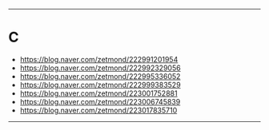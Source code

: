 - - - 
# C
- <https://blog.naver.com/zetmond/222991201954>
- <https://blog.naver.com/zetmond/222992329056>
- <https://blog.naver.com/zetmond/222995336052>
- <https://blog.naver.com/zetmond/222999383529>
- <https://blog.naver.com/zetmond/223001752881>
- <https://blog.naver.com/zetmond/223006745839>
- <https://blog.naver.com/zetmond/223017835710>
- - -
